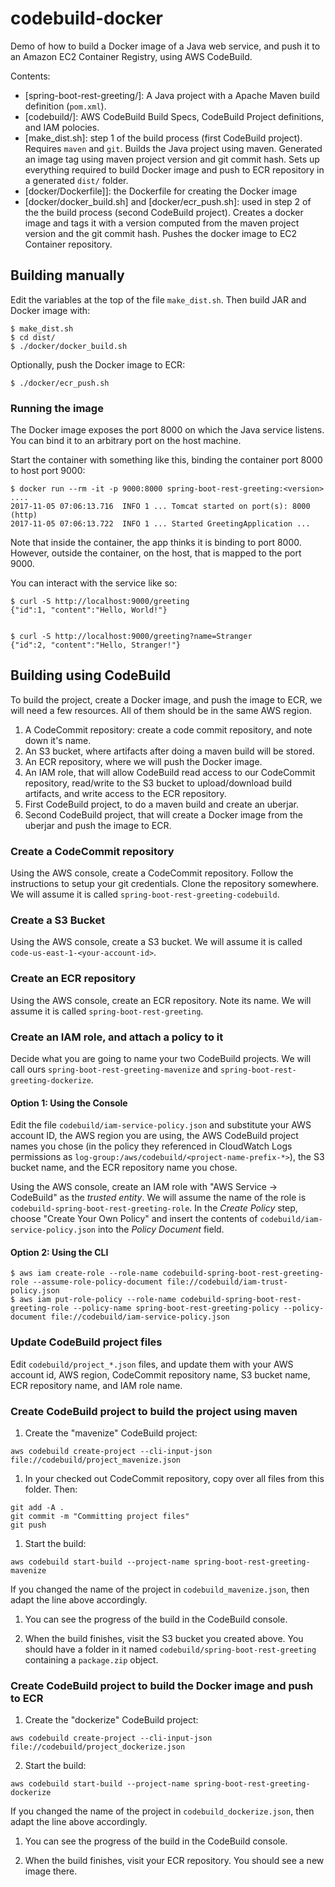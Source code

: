 # codebuild-docker

Demo of how to build a Docker image of a Java web service, and push it to an
Amazon EC2 Container Registry, using AWS CodeBuild.

Contents:
  - [spring-boot-rest-greeting/]: A Java project with a Apache Maven build
    definition (`pom.xml`).
  - [codebuild/]: AWS CodeBuild Build Specs, CodeBuild Project definitions, and
    IAM polocies.
  - [make_dist.sh]: step 1 of the build process (first CodeBuild project).
    Requires `maven` and `git`.  Builds the Java project using maven.
    Generated an image tag using maven project version and git commit hash.
    Sets up everything required to build Docker image and push to ECR
    repository in a generated `dist/` folder.
  - [docker/Dockerfile]]: the Dockerfile for creating the Docker image
  - [docker/docker_build.sh] and [docker/ecr_push.sh]: used in step 2 of the
    the build process (second CodeBuild project).  Creates a docker image and
    tags it with a version computed from the maven project version and the git
    commit hash. Pushes the docker image to EC2 Container repository.
    
## Building manually

Edit the variables at the top of the file `make_dist.sh`.  Then build JAR and Docker image with:

    $ make_dist.sh
    $ cd dist/
    $ ./docker/docker_build.sh

Optionally, push the Docker image to ECR:

    $ ./docker/ecr_push.sh

### Running the image

The Docker image exposes the port 8000 on which the Java service listens.  You can bind it to an arbitrary port on the host machine.

Start the container with something like this, binding the container port 8000 to host port 9000:

    $ docker run --rm -it -p 9000:8000 spring-boot-rest-greeting:<version>
    ....
    2017-11-05 07:06:13.716  INFO 1 ... Tomcat started on port(s): 8000 (http)
    2017-11-05 07:06:13.722  INFO 1 ... Started GreetingApplication ...

Note that inside the container, the app thinks it is binding to port 8000.
However, outside the container, on the host, that is mapped to the port 9000.

You can interact with the service like so:

    $ curl -S http://localhost:9000/greeting
    {"id":1, "content":"Hello, World!"}


    $ curl -S http://localhost:9000/greeting?name=Stranger
    {"id":2, "content":"Hello, Stranger!"}

## Building using CodeBuild

To build the project, create a Docker image, and push the image to ECR, we will need a few resources.  All of them should be in the same AWS region.

1. A CodeCommit repository: create a code commit repository, and note down it's
   name.
1. An S3 bucket, where artifacts after doing a maven build will be stored.
1. An ECR repository, where we will push the Docker image.
1. An IAM role, that will allow CodeBuild read access to our CodeCommit
   repository, read/write to the S3 bucket to upload/download build artifacts,
   and write access to the ECR repository.
1. First CodeBuild project, to do a maven build and create an uberjar.
1. Second CodeBuild project, that will create a Docker image from the uberjar
   and push the image to ECR.

### Create a CodeCommit repository

Using the AWS console, create a CodeCommit repository.  Follow the instructions
to setup your git credentials.  Clone the repository somewhere.  We will assume
it is called `spring-boot-rest-greeting-codebuild`.

### Create a S3 Bucket

Using the AWS console, create a S3 bucket.  We will assume it is called
`code-us-east-1-<your-account-id>`.

### Create an ECR repository

Using the AWS console, create an ECR repository.  Note its name.  We will
assume it is called `spring-boot-rest-greeting`.

### Create an IAM role, and attach a policy to it

Decide what you are going to name your two CodeBuild projects.  We will call
ours `spring-boot-rest-greeting-mavenize` and
`spring-boot-rest-greeting-dockerize`.

#### Option 1: Using the Console

Edit the file `codebuild/iam-service-policy.json` and substitute your AWS
account ID, the AWS region you are using, the AWS CodeBuild project names you
chose (in the policy they referenced in CloudWatch Logs permissions as
`log-group:/aws/codebuild/<project-name-prefix-*>`), the S3 bucket name, and
the ECR repository name you chose.

Using the AWS console, create an IAM role with "AWS Service -> CodeBuild" as
the *trusted entity*.  We will assume the name of the role is
`codebuild-spring-boot-rest-greeting-role`.  In the *Create Policy* step,
choose "Create Your Own Policy" and insert the contents of
`codebuild/iam-service-policy.json` into the *Policy Document* field.

#### Option 2: Using the CLI

```
$ aws iam create-role --role-name codebuild-spring-boot-rest-greeting-role --assume-role-policy-document file://codebuild/iam-trust-policy.json
$ aws iam put-role-policy --role-name codebuild-spring-boot-rest-greeting-role --policy-name spring-boot-rest-greeting-policy --policy-document file://codebuild/iam-service-policy.json
```

### Update CodeBuild project files

Edit `codebuild/project_*.json` files, and update them with your AWS account
id, AWS region, CodeCommit repository name, S3 bucket name, ECR repository
name, and IAM role name.

### Create CodeBuild project to build the project using maven

1. Create the "mavenize" CodeBuild project:

```
aws codebuild create-project --cli-input-json file://codebuild/project_mavenize.json
```

1. In your checked out CodeCommit repository, copy over all files from this folder.  Then:

```
git add -A .
git commit -m "Committing project files"
git push
```

1. Start the build:

```
aws codebuild start-build --project-name spring-boot-rest-greeting-mavenize
```

If you changed the name of the project in `codebuild_mavenize.json`, then adapt the line above accordingly.

1.  You can see the progress of the build in the CodeBuild console.

1. When the build finishes, visit the S3 bucket you created above.  You should
   have a folder in it named `codebuild/spring-boot-rest-greeting` containing a
   `package.zip` object.

### Create CodeBuild project to build the Docker image and push to ECR

1. Create the "dockerize" CodeBuild project:

```
aws codebuild create-project --cli-input-json file://codebuild/project_dockerize.json
```

2. Start the build:
```
aws codebuild start-build --project-name spring-boot-rest-greeting-dockerize
```

If you changed the name of the project in `codebuild_dockerize.json`, then adapt the line above accordingly.

1. You can see the progress of the build in the CodeBuild console.

1.  When the build finishes, visit your ECR repository.  You should see a new image there.
